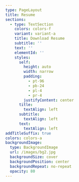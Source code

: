 ```yaml
---
type: PageLayout
title: Resume
sections:
  - type: TextSection
    colors: colors-f
    variant: variant-a
    title: Download Resume
    subtitle: ''
    text: ''
    elementId: ''
    styles:
      self:
        height: auto
        width: narrow
        padding:
          - pt-96
          - pb-24
          - pl-4
          - pr-4
        justifyContent: center
      title:
        textAlign: left
      subtitle:
        textAlign: left
      text:
        textAlign: left
addTitleSuffix: true
colors: colors-a
backgroundImage:
  type: BackgroundImage
  url: /images/bg2.jpg
  backgroundSize: cover
  backgroundPosition: center
  backgroundRepeat: no-repeat
  opacity: 80
---
```

